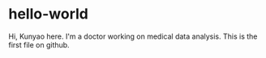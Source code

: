 # hello-world

Hi, Kunyao here. I'm a doctor working on medical data analysis.
This is the first file on github.
